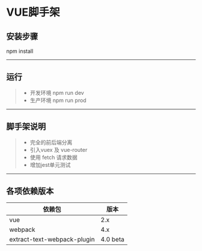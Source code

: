 # VUE脚手架


## 安装步骤

npm install

------
## 运行


> * 开发环境 npm run dev
> * 生产环境 npm run prod

------
## 脚手架说明
> * 完全的前后端分离
> * 引入vuex 及 vue-router
> * 使用 fetch 请求数据
> * 增加jest单元测试
------
## 各项依赖版本

|依赖包|版本|
|-----|----|
|vue|2.x|
|webpack|4.x|
|extract-text-webpack-plugin|4.0 beta|
